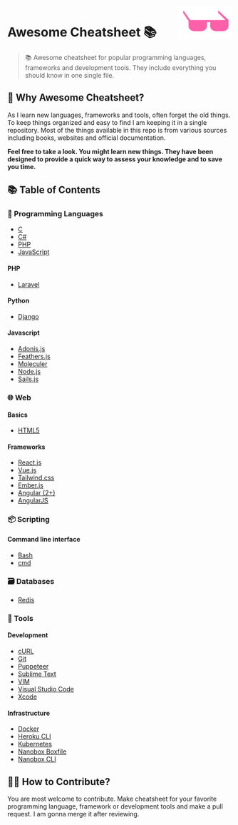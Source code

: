 <img src="https://raw.githubusercontent.com/ohidurbappy/awesome-cheatsheet/master/awesome.svg?sanitize=true" alt="awesome" width="120" align="right" >

# Awesome Cheatsheet 📚


> 📚 Awesome cheatsheet for popular programming languages, frameworks and  development tools. They include everything you should know in one single file.



## 🤔 Why Awesome Cheatsheet?

As I learn new languages, frameworks and tools, often forget the old things. To keep things organized and easy to find I am keeping it in a single repository. Most of the things available in this repo is from various sources including books, websites and official documentation.



**Feel free to take a look. You might learn new things. They have been  designed to provide a quick way to assess your knowledge and to save you time.** 



## 📚 Table of Contents

### 

### 📃 Programming Languages

- [C](programming/C.txt)
- [C#](programming/C%23.txt)
- [PHP](programming/php.php)
- [JavaScript](programming/javascript.js)


#### PHP

- [Laravel](programming/laravel.php)

#### Python

- [Django](programming/django.py)

#### Javascript

- [Adonis.js](programming/adonis.js)
- [Feathers.js](programming/feathers.js)
- [Moleculer](programming/moleculer.js)
- [Node.js](programming/node.js)
- [Sails.js](programming/sails.js)



### 🌐 Web

#### Basics

- [HTML5](web/html5.html)

#### Frameworks

- [React.js](web/react.js)
- [Vue.js](web/vue.js)
- [Tailwind.css](web/tailwind.css)
- [Ember.js](web/ember.js)
- [Angular (2+)](web/angular.js)
- [AngularJS](web/angularjs.js)



### 📦 Scripting

#### Command line interface
- [Bash](scripting/bash.sh)
- [cmd](scripting/cmd.bat)



### 🗃️ Databases
- [Redis](databases/redis.sh)



### 🔧 Tools

#### Development

- [cURL](tools/curl.sh)
- [Git](tools/git.sh)
- [Puppeteer](tools/puppeteer.js)
- [Sublime Text](tools/sublime_text.md)
- [VIM](tools/vim.txt)
- [Visual Studio Code](tools/vscode.md)
- [Xcode](tools/xcode.txt)

#### Infrastructure

- [Docker](tools/docker.sh)
- [Heroku CLI](tools/heroku.sh)
- [Kubernetes](tools/kubernetes.sh)
- [Nanobox Boxfile](tools/nanobox_boxfile.yml)
- [Nanobox CLI](tools/nanobox_cli.sh)



## 🙌🏼 How to Contribute?

You are most welcome to contribute. Make cheatsheet for your favorite programming language, framework or development tools and make a pull request. I am gonna merge it after reviewing.

[^Thanks]: 

